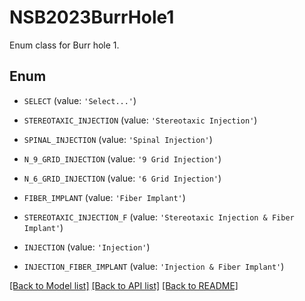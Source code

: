# NSB2023BurrHole1

Enum class for Burr hole 1.

## Enum

* `SELECT` (value: `'Select...'`)

* `STEREOTAXIC_INJECTION` (value: `'Stereotaxic Injection'`)

* `SPINAL_INJECTION` (value: `'Spinal Injection'`)

* `N_9_GRID_INJECTION` (value: `'9 Grid Injection'`)

* `N_6_GRID_INJECTION` (value: `'6 Grid Injection'`)

* `FIBER_IMPLANT` (value: `'Fiber Implant'`)

* `STEREOTAXIC_INJECTION_F` (value: `'Stereotaxic Injection & Fiber Implant'`)

* `INJECTION` (value: `'Injection'`)

* `INJECTION_FIBER_IMPLANT` (value: `'Injection & Fiber Implant'`)

[[Back to Model list]](../README.md#documentation-for-models) [[Back to API list]](../README.md#documentation-for-api-endpoints) [[Back to README]](../README.md)


